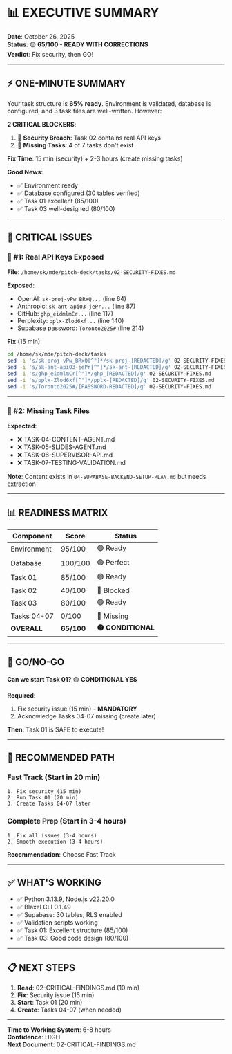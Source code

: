 # 📊 EXECUTIVE SUMMARY

**Date**: October 26, 2025  
**Status**: 🟡 **65/100 - READY WITH CORRECTIONS**  
**Verdict**: Fix security, then GO!

---

## ⚡ ONE-MINUTE SUMMARY

Your task structure is **65% ready**. Environment is validated, database is configured, and 3 task files are well-written. However:

**2 CRITICAL BLOCKERS**:
1. 🔴 **Security Breach**: Task 02 contains real API keys
2. 🔴 **Missing Tasks**: 4 of 7 tasks don't exist

**Fix Time**: 15 min (security) + 2-3 hours (create missing tasks)

**Good News**:
- ✅ Environment ready
- ✅ Database configured (30 tables verified)
- ✅ Task 01 excellent (85/100)
- ✅ Task 03 well-designed (80/100)

---

## 🚨 CRITICAL ISSUES

### 🔴 #1: Real API Keys Exposed

**File**: `/home/sk/mde/pitch-deck/tasks/02-SECURITY-FIXES.md`

**Exposed**:
- OpenAI: `sk-proj-vPw_BRxQ...` (line 64)
- Anthropic: `sk-ant-api03-jePr...` (line 87)
- GitHub: `ghp_eidmlmCr...` (line 117)
- Perplexity: `pplx-Zlod6xf...` (line 140)
- Supabase password: `Toronto2025#` (line 214)

**Fix** (15 min):
```bash
cd /home/sk/mde/pitch-deck/tasks
sed -i 's/sk-proj-vPw_BRxQ[^"]*/sk-proj-[REDACTED]/g' 02-SECURITY-FIXES.md
sed -i 's/sk-ant-api03-jePr[^"]*/sk-ant-[REDACTED]/g' 02-SECURITY-FIXES.md
sed -i 's/ghp_eidmlmCr[^"]*/ghp_[REDACTED]/g' 02-SECURITY-FIXES.md
sed -i 's/pplx-Zlod6xf[^"]*/pplx-[REDACTED]/g' 02-SECURITY-FIXES.md
sed -i 's/Toronto2025#/[PASSWORD-REDACTED]/g' 02-SECURITY-FIXES.md
```

---

### 🔴 #2: Missing Task Files

**Expected**:
- ❌ TASK-04-CONTENT-AGENT.md
- ❌ TASK-05-SLIDES-AGENT.md
- ❌ TASK-06-SUPERVISOR-API.md
- ❌ TASK-07-TESTING-VALIDATION.md

**Note**: Content exists in `04-SUPABASE-BACKEND-SETUP-PLAN.md` but needs extraction

---

## 📊 READINESS MATRIX

| Component | Score | Status |
|-----------|-------|--------|
| Environment | 95/100 | 🟢 Ready |
| Database | 100/100 | 🟢 Perfect |
| Task 01 | 85/100 | 🟢 Ready |
| Task 02 | 40/100 | 🔴 Blocked |
| Task 03 | 80/100 | 🟢 Ready |
| Tasks 04-07 | 0/100 | 🔴 Missing |
| **OVERALL** | **65/100** | **🟡 CONDITIONAL** |

---

## 🚦 GO/NO-GO

**Can we start Task 01?** 🟡 **CONDITIONAL YES**

**Required**:
1. Fix security issue (15 min) - **MANDATORY**
2. Acknowledge Tasks 04-07 missing (create later)

**Then**: Task 01 is SAFE to execute!

---

## 🎯 RECOMMENDED PATH

### Fast Track (Start in 20 min)
```
1. Fix security (15 min)
2. Run Task 01 (20 min)
3. Create Tasks 04-07 later
```

### Complete Prep (Start in 3-4 hours)
```
1. Fix all issues (3-4 hours)
2. Smooth execution (3-4 hours)
```

**Recommendation**: Choose Fast Track

---

## ✅ WHAT'S WORKING

- ✅ Python 3.13.9, Node.js v22.20.0
- ✅ Blaxel CLI 0.1.49
- ✅ Supabase: 30 tables, RLS enabled
- ✅ Validation scripts working
- ✅ Task 01: Excellent structure (85/100)
- ✅ Task 03: Good code design (80/100)

---

## 📋 NEXT STEPS

1. **Read**: 02-CRITICAL-FINDINGS.md (10 min)
2. **Fix**: Security issue (15 min)
3. **Start**: Task 01 (20 min)
4. **Create**: Tasks 04-07 (when needed)

---

**Time to Working System**: 6-8 hours  
**Confidence**: HIGH  
**Next Document**: 02-CRITICAL-FINDINGS.md

